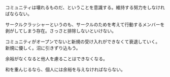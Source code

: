 コミュニティは壊れるものだ、ということを意識する。維持する努力をしなければならない。

サークルクラッシャーというのも、サークルのためを考えて行動するメンバーを剥がしてしまう存在。さっさと排除しないといけない。

コミュニティがオープンでないと新規の受け入れができなくて衰退していく。
新規に優しく。沼に引きずり込もう。

余裕がなくなると他人を慮ることはできなくなる。

和を重んじるなら、個人には余裕を与えなければならない。
